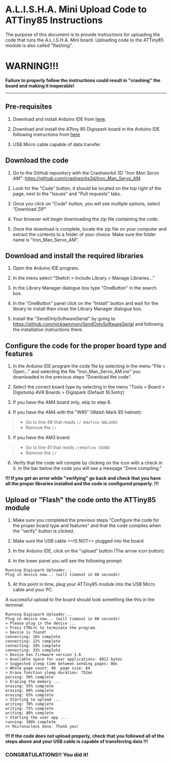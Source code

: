 # A.L.I.S.H.A. Mini Upload Code to ATTiny85 Instructions

The purpose of this document is to provide instructions for uploading the code that runs the A.L.I.S.H.A. Mini board. Uploading code to the ATTiny85 module is also called "flashing".

# WARNING!!!
**Failure to properly follow the instructions could result in "crashing" the board and making it inoperable!**

---
## Pre-requisites

1. Download and install Arduino IDE from [here](https://www.arduino.cc/en/software).

2. Download and install the ATtiny 85 Digispark board in the Arduino IDE following instructions from [here](http://digistump.com/wiki/digispark/tutorials/connecting)

3. USB Micro cable capable of data transfer.

## Download the code

1. Go to the GitHub repository with the Crashworkd 3D *"Iron Man Servo AM"*: https://github.com/crashworks3d/Iron_Man_Servo_AM.

2. Look for the "Code" button, it should be located on the top right of the page, next to the "Issues" and "Pull requests" tabs.

3. Once you click on "Code" button, you will see multiple options, select "Download ZIP"

4. Your browser will begin downloading the zip file containing the code.

5. Once the download is complete, locate the zip file on your computer and extract the contents to a folder of your choice.  Make sure the folder name is "Iron_Man_Servo_AM".

## Download and install the required libraries

1. Open the Arduino IDE program.

2. In the menu select "Sketch > Include Library > Manage Libraries..."

3. In the Library Manager dialogue box type "OneButton" in the search box.

4. In the "OneButton" panel click on the "Install" button and wait for the library to install then close the Library Manager dialogue box.

5. Install the "SendOnlySoftwareSerial" by going to https://github.com/nickgammon/SendOnlySoftwareSerial and following the installation instructions there.

## Configure the code for the proper board type and features

1. In the Arduino IDE program the code file by selecting in the menu "File > Open..." and selecting the file "Iron_Man_Servo_AM.ino" you downloaded in the previous steps "Download the code".

2. Select the correct board type by selecting in the menu "Tools > Board > Digistump AVR Boards > Digispark (Default 16.5mhz)

3. If you have the AM4 board only, skip to step 6.

4. If you have the AM4 with the "W85" (Walsh Mark 85 helmet):

> - Go to line 48 that reads `// #define WALSH85`
> - Remove the `//`

5. If you have the AM3 board:
> - Go to line 41 that reads `//#define SOUND`
> - Remove the `//`

6. Verify that the code will compile by clicking on the icon with a check in it.  In the bar below the code you will see a message "Done compiling."

**!!! If you get an error while "verifying" go back and check that you have all the proper libraries installed and the code is configured properly. !!!**

## Upload or "Flash" the code onto the ATTiny85 module

1. Make sure you completed the previous steps "Configure the code for the proper board type and features" and that the code compiles when the "verify" button is clicked.

2. Make sure the USB cable ==IS NOT== plugged into the board.

3. In the Arduino IDE, click on the "upload" button (The arrow icon button).

4. In the lower panel you will see the following prompt:

```
Running Digispark Uploader...
Plug in device now... (will timeout in 60 seconds)
```

5. At this point in time, plug your ATTiny85 module into the USB Micro cable and your PC.

A successful upload to the board should look something like this in the terminal:

```
Running Digispark Uploader...
Plug in device now... (will timeout in 60 seconds)
> Please plug in the device ... 
> Press CTRL+C to terminate the program.
> Device is found!
connecting: 16% complete
connecting: 22% complete
connecting: 28% complete
connecting: 33% complete
> Device has firmware version 1.6
> Available space for user applications: 6012 bytes
> Suggested sleep time between sending pages: 8ms
> Whole page count: 94  page size: 64
> Erase function sleep duration: 752ms
parsing: 50% complete
> Erasing the memory ...
erasing: 55% complete
erasing: 60% complete
erasing: 65% complete
> Starting to upload ...
writing: 70% complete
writing: 75% complete
writing: 80% complete
> Starting the user app ...
running: 100% complete
>> Micronucleus done. Thank you!
```

**!!! If the code does not upload properly, check that you followed all of the steps above and your USB cable is capable of transferring data !!!**

### CONGRATULATIONS!! You did it!


